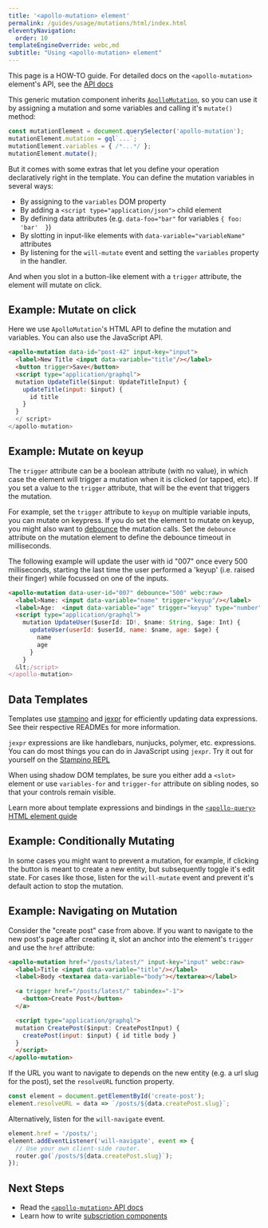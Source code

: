```yaml
---
title: '<apollo-mutation> element'
permalink: /guides/usage/mutations/html/index.html
eleventyNavigation:
  order: 10
templateEngineOverride: webc,md
subtitle: "Using <apollo-mutation> element"
---
```


<inline-notification type="tip">

This page is a HOW-TO guide. For detailed docs on the `<apollo-mutation>` 
element's API, see the [API docs](/api/components/apollo-mutation/)

</inline-notification>

This generic mutation component inherits 
[`ApolloMutation`](/api/core/interfaces/mutation/), so you can use it by 
assigning a mutation and some variables and calling it's `mutate()` method:

<code-copy>

  ```js
  const mutationElement = document.querySelector('apollo-mutation');
  mutationElement.mutation = gql`...`;
  mutationElement.variables = { /*...*/ };
  mutationElement.mutate();
  ```

</code-copy>

But it comes with some extras that let you define your operation declaratively 
right in the template. You can define the mutation variables in several ways:

- By assigning to the `variables` DOM property
- By adding a `<script type="application/json">` child element
- By defining data attributes (e.g. `data-foo="bar"` for variables `{ foo: 'bar' 
}`)
- By slotting in input-like elements with `data-variable="variableName"` 
attributes
- By listening for the `will-mutate` event and setting the `variables` property 
in the handler.

And when you slot in a button-like element with a `trigger` attribute, the 
element will mutate on click.

## Example: Mutate on click

Here we use `ApolloMutation`'s HTML API to define the mutation and variables. 
You can also use the JavaScript API.

<code-copy>

  ```html
  <apollo-mutation data-id="post-42" input-key="input">
    <label>New Title <input data-variable="title"/></label>
    <button trigger>Save</button>
    <script type="application/graphql">
    mutation UpdateTitle($input: UpdateTitleInput) {
      updateTitle(input: $input) {
        id title
      }
    }
    </ script>
  </apollo-mutation>
  ```

</code-copy>

## Example: Mutate on keyup

The `trigger` attribute can be a boolean attribute (with no value), in which 
case the element will trigger a mutation when it is clicked (or tapped, etc). If 
you set a value to the `trigger` attribute, that will be the event that triggers 
the mutation.

For example, set the `trigger` attribute to `keyup` on multiple variable inputs, 
you can mutate on keypress. If you do set the element to mutate on keyup, you 
might also want to 
[debounce](https://www.freecodecamp.org/news/javascript-debounce-example/) the 
mutation calls. Set the `debounce` attribute on the mutation element to define 
the debounce timeout in milliseconds.

The following example will update the user with id "007" once every 500 
milliseconds, starting the last time the user performed a 'keyup' (i.e. raised 
their finger) while focussed on one of the inputs.

```html
<apollo-mutation data-user-id="007" debounce="500" webc:raw>
  <label>Name: <input data-variable="name" trigger="keyup"/></label>
  <label>Age:  <input data-variable="age" trigger="keyup" type="number"/></label>
  <script type="application/graphql">
    mutation UpdateUser($userId: ID!, $name: String, $age: Int) {
      updateUser(userId: $userId, name: $name, age: $age) {
        name
        age
      }
    }
  &lt;/script>
</apollo-mutation>
```

## Data Templates

Templates use [stampino](https://npm.im/stampino) and 
[jexpr](https://npm.im/jexpr) for efficiently updating data expressions. See 
their respective READMEs for more information.

<inline-notification type="tip">

`jexpr` expressions are like handlebars, nunjucks, polymer, etc. expressions. 
You can do most things you can do in JavaScript using `jexpr`. Try it out for 
yourself on the [Stampino 
REPL](https://github.com/justinfagnani/stampino/issues/14)

</inline-notification>

<docs-playground
    id="add-user"
    playground-name="add-user-html"></docs-playground>

<inline-notification type="tip">

When using shadow DOM templates, be sure you either add a `<slot>` element or 
use `variables-for` and `trigger-for` attribute on sibling nodes, so that your 
controls remain visible.

</inline-notification>

Learn more about template expressions and bindings in the [`<apollo-query>` HTML 
element guide](/guides/usage/queries/html/#template-expressions)

## Example: Conditionally Mutating

In some cases you might want to prevent a mutation, for example, if clicking the 
button is meant to create a new entity, but subsequently toggle it's edit state. 
For cases like those, listen for the `will-mutate` event and prevent it's 
default action to stop the mutation.

<code-tabs collection="libraries" default-tab="lit">
  <code-tab tab-id="html" src="snippets/publish/html.html"></code-tab>
  <code-tab tab-id="mixins" src="snippets/publish/mixins.js"></code-tab>
  <code-tab tab-id="lit" src="snippets/publish/lit.ts"></code-tab>
  <code-tab tab-id="fast" src="snippets/publish/fast.ts"></code-tab>
  <code-tab tab-id="haunted" src="snippets/publish/haunted.js"></code-tab>
  <code-tab tab-id="atomico" src="snippets/publish/atomico.jsx"></code-tab>
  <code-tab tab-id="hybrids" src="snippets/publish/hybrids.js"></code-tab>
</code-tabs>

## Example: Navigating on Mutation

Consider the "create post" case from above. If you want to navigate to the new 
post's page after creating it, slot an anchor into the element's `trigger` and 
use the `href` attribute:


<code-copy>

  ```html
  <apollo-mutation href="/posts/latest/" input-key="input" webc:raw>
    <label>Title <input data-variable="title"/></label>
    <label>Body <textarea data-variable="body"></textarea></label>

    <a trigger href="/posts/latest/" tabindex="-1">
      <button>Create Post</button>
    </a>

    <script type="application/graphql">
    mutation CreatePost($input: CreatePostInput) {
      createPost(input: $input) { id title body }
    }
    </script>
  </apollo-mutation>
  ```

</code-copy>


If the URL you want to navigate to depends on the new entity (e.g. a url slug 
for the post), set the `resolveURL` function property.


<code-copy>

  ```js
  const element = document.getElementById('create-post');
  element.resolveURL = data => `/posts/${data.createPost.slug}`;
  ```

</code-copy>


Alternatively, listen for the `will-navigate` event.

<code-copy>

  ```js
  element.href = '/posts/';
  element.addEventListener('will-navigate', event => {
    // Use your own client-side router.
    router.go(`/posts/${data.createPost.slug}`);
  });
  ```

</code-copy>

## Next Steps
- Read the [`<apollo-mutation>` API docs](/api/components/apollo-mutation/)
- Learn how to write [subscription components](/guides/usage/subscriptions/)
